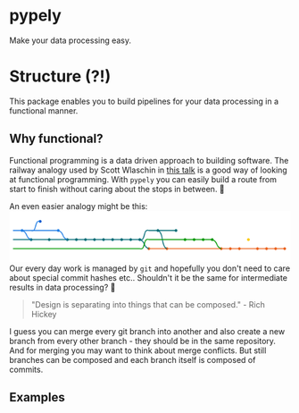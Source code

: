 # pypely
Make your data processing easy.

# Structure (?!)
This package enables you to build pipelines for your data processing in a functional manner.

## Why functional?
Functional programming is a data driven approach to building software. The railway analogy used by Scott Wlaschin in [this talk](https://youtu.be/Nrp_LZ-XGsY?t=2617) is a good way of looking at functional programming. With `pypely` you can easily build a route from start to finish without caring about the stops in between. :steam_locomotive:

An even easier analogy might be this: 
![alt text](./assets/git_branch.png?raw=true)
Our every day work is managed by `git` and hopefully you don't need to care about special commit hashes etc.. Shouldn't it be the same for intermediate results in data processing? :thinking:

> "Design is separating into things that can be composed." - Rich Hickey

I guess you can merge every git branch into another and also create a new branch from every other branch - they should be in the same repository. And for merging you may want to think about merge conflicts. But still branches can be composed and each branch itself is composed of commits.

## Examples